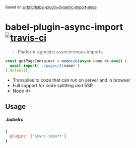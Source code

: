 <sub>Based on [airbnb/babel-plugin-dynamic-import-node](https://github.com/airbnb/babel-plugin-dynamic-import-node)</sub>
# babel-plugin-async-import [![travis-ci](https://travis-ci.org/bernardmcmanus/babel-plugin-async-import.svg)](https://travis-ci.org/bernardmcmanus/babel-plugin-async-import)
> Platform-agnostic asynchronous imports

```js
const getPageContainer = memoize(async name => await (
  await import(`./pages/${name}`)
).default);
```

* Transpiles to code that can run on server and in browser
* Full support for code splitting *and* SSR
* Node 4+

## Usage

##### .babelrc
```js
{
  plugins: ['async-import']
}
```
